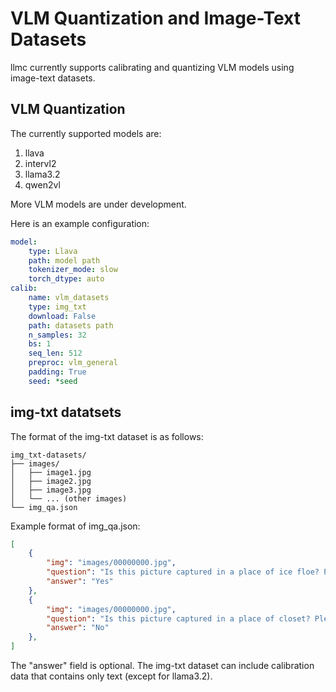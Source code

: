 # VLM Quantization and Image-Text Datasets

llmc currently supports calibrating and quantizing VLM models using image-text datasets.

## VLM Quantization
The currently supported models are:  
1. llava  
2. intervl2  
3. llama3.2  
4. qwen2vl  

More VLM models are under development.

Here is an example configuration:

```yaml
model:
    type: Llava
    path: model path
    tokenizer_mode: slow
    torch_dtype: auto
calib:
    name: vlm_datasets
    type: img_txt
    download: False
    path: datasets path
    n_samples: 32
    bs: 1
    seq_len: 512
    preproc: vlm_general
    padding: True
    seed: *seed
```

## img-txt datatsets
The format of the img-txt dataset is as follows:
```
img_txt-datasets/
├── images/
│   ├── image1.jpg
│   ├── image2.jpg
│   ├── image3.jpg
│   └── ... (other images)
└── img_qa.json
```

Example format of img_qa.json:
```json
[
    {
        "img": "images/00000000.jpg",
        "question": "Is this picture captured in a place of ice floe? Please answer yes or no.",
        "answer": "Yes"
    },
    {
        "img": "images/00000000.jpg",
        "question": "Is this picture captured in a place of closet? Please answer yes or no.",
        "answer": "No"
    },
]
```
The "answer" field is optional.
The img-txt dataset can include calibration data that contains only text (except for llama3.2).